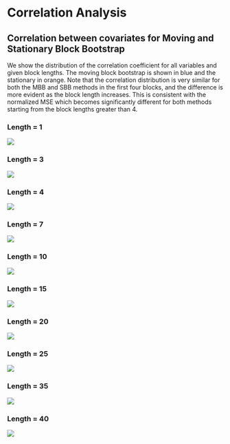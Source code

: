 # Correlation Analysis

## Correlation between covariates for Moving and Stationary Block Bootstrap
We show the distribution of the correlation coefficient for all variables and given block lengths. 
The moving block bootstrap is shown in blue and the stationary in orange. 
Note that the correlation distribution is very similar for both the MBB and SBB methods in the first four blocks, and the difference is more evident as the block length increases. 
This is consistent with the normalized MSE which becomes significantly different for both methods starting from the block lengths greater than 4.

### Length = 1
![](images/simulation_study/cov/cor_l=1.png)

### Length = 3
![](images/simulation_study/cov/cor_l=3.png)

### Length = 4
![](images/simulation_study/cov/cor_l=4.png)

### Length = 7
![](images/simulation_study/cov/cor_l=7.png)

### Length = 10
![](images/simulation_study/cov/cor_l=10.png)

### Length = 15
![](images/simulation_study/cov/cor_l=15.png)

### Length = 20
![](images/simulation_study/cov/cor_l=20.png)

### Length = 25
![](images/simulation_study/cov/cor_l=25.png)

### Length = 35
![](images/simulation_study/cov/cor_l=35.png)

### Length = 40
![](images/simulation_study/cov/cor_l=40.png)